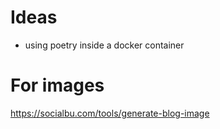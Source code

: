 
# Ideas
- using poetry inside a docker container

# For images
https://socialbu.com/tools/generate-blog-image
